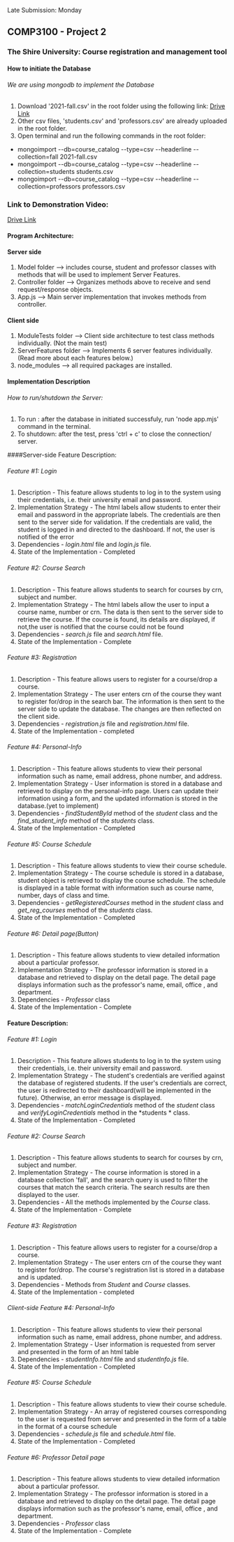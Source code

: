 Late Submission: Monday 
## COMP3100 - Project 2
### The Shire University: Course registration and management tool

#### How to initiate the Database
###### We are using mongodb to implement the Database
1. Download '2021-fall.csv' in the root folder using the following link: [Drive Link](https://drive.google.com/file/d/131Equ05JJ30mu-5HY0k5FleI5NteF0x5/view?usp=sharing) 
2. Other csv files, 'students.csv' and 'professors.csv' are already uploaded in the root folder.
3. Open terminal and run the following commands in the root folder:
- mongoimport --db=course_catalog --type=csv --headerline --collection=fall 2021-fall.csv
- mongoimport --db=course_catalog --type=csv --headerline --collection=students students.csv
- mongoimport --db=course_catalog --type=csv --headerline --collection=professors professors.csv

### Link to Demonstration Video: 
[Drive Link](https://drive.google.com/file/d/1o2_zaCm0DHubTf7-2G0o2MDzRDlvJcyf/view?usp=sharing)

#### Program Architecture:

#### Server side
1. Model folder --> includes course, student and professor classes with methods that will be used to implement Server Features.
2. Controller folder --> Organizes methods above to receive and send request/response objects.
2. App.js --> Main server implementation that invokes methods from controller.

#### Client side
1. ModuleTests folder --> Client side architecture to test class methods individually.
(Not the main test)
2. ServerFeatures folder --> Implements 6 server features individually.
(Read more about each features below.)
3. node_modules --> all required packages are installed.

#### Implementation Description 

###### How to run/shutdown the Server:
1. To run : after the database in initiated successfuly, run 'node app.mjs' command in the terminal.
2. To shutdown: after the test, press 'ctrl + c' to close the connection/ server.


####Server-side Feature Description:

###### Feature #1: Login
1. Description - This feature allows students to log in to the system using their credentials, i.e. their university email and password.
2. Implementation Strategy - The html labels allow students to enter their email and password in the appropriate labels. The credentials are then sent to the server side for validation. If the credentials are valid, the student is logged in and directed to the dashboard. If not, the user is notified of the error
3. Dependencies - *login.html* file and *login.js* file.
4. State of the Implementation - Completed



###### Feature #2: Course Search
1. Description - This feature allows students to search for courses by crn, subject and number.
2. Implementation Strategy - The html labels allow the user to input a course name, number or crn. The data is then sent to the server side to retrieve the course. If the course is found, its details are displayed, if not,the user is notified that the course could not be found
3. Dependencies - *search.js* file and *search.html* file.
4. State of the Implementation - Complete 


###### Feature #3: Registration
1. Description - This feature allows users to register for a course/drop a course.
2. Implementation Strategy -  The user enters crn of the course they want to register for/drop in the search bar. The information is then sent to the server side to update the database. The changes are then reflected on the client side. 
3. Dependencies - *registration.js* file and *registration.html* file. 
4. State of the Implementation - completed


###### Feature #4: Personal-Info 
1. Description - This feature allows students to view their personal information such as name, email address, phone number, and address.
2. Implementation Strategy - User information is stored in a database and retrieved to display on the personal-info page. Users can update their information using a form, and the updated information is stored in the database.(yet to implement)
3. Dependencies - *findStudentById* method of the *student* class and the *find_student_info* method of the *students* class.
4. State of the Implementation - Completed

###### Feature #5: Course Schedule
1. Description - This feature allows students to view their course schedule.
2. Implementation Strategy - The course schedule is stored in a database, student object is retrieved to display the course schedule. The schedule is displayed in a table format with information such as course name, number, days of class and time.
3. Dependencies - *getRegisteredCourses* method in the *student* class and *get_reg_courses* method of the *students* class.
4. State of the Implementation - Completed

###### Feature #6: Detail page(Button)
1. Description - This feature allows students to view detailed information about a particular professor.
2. Implementation Strategy - The professor information is stored in a database and retrieved to display on the detail page. The detail page displays information such as the professor's name, email, office , and department.
3. Dependencies - *Professor* class 
4. State of the Implementation - Complete
#### Feature Description:

###### Feature #1: Login
1. Description - This feature allows students to log in to the system using their credentials, i.e. their university email and password.
2. Implementation Strategy - The student's credentials are verified against the database of registered students. If the user's credentials are correct, the user is redirected to their dashboard(will be implemented in the future). Otherwise, an error message is displayed.
3. Dependencies - *matchLoginCredentials* method of the *student* class and *verifyLoginCredentials* method in the *students * class.
4. State of the Implementation - Completed



###### Feature #2: Course Search
1. Description - This feature allows students to search for courses by crn, subject and number.
2. Implementation Strategy - The course information is stored in a database collection 'fall', and the search query is used to filter the courses that match the search criteria. The search results are then displayed to the user.
3. Dependencies - All the methods implemented by the *Course* class.
4. State of the Implementation - Complete 


###### Feature #3: Registration
1. Description - This feature allows users to register for a course/drop a course.
2. Implementation Strategy -  The user enters crn of the course they want to register for/drop. The course's registration list is stored in a database and is updated. 
3. Dependencies - Methods from *Student* and *Course* classes. 
4. State of the Implementation - completed


###### Client-side Feature #4: Personal-Info 
1. Description - This feature allows students to view their personal information such as name, email address, phone number, and address.
2. Implementation Strategy - User information is requested from server and presented in the form of an html table
3. Dependencies - *studentInfo.html* file and *studentInfo.js* file.
4. State of the Implementation - Completed

###### Feature #5: Course Schedule
1. Description - This feature allows students to view their course schedule.
2. Implementation Strategy - An array of registered courses corresponding to the user is requested from server and presented in the form of a table in the format of a course schedule
3. Dependencies - *schedule.js* file and *schedule.html* file.
4. State of the Implementation - Completed

###### Feature #6: Professor Detail page
1. Description - This feature allows students to view detailed information about a particular professor.
2. Implementation Strategy - The professor information is stored in a database and retrieved to display on the detail page. The detail page displays information such as the professor's name, email, office , and department.
3. Dependencies - *Professor* class 
4. State of the Implementation - Complete
